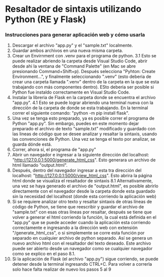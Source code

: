 # Resaltador de sintaxis utilizando Python (RE y Flask)

### Instrucciones para generar aplicación web y cómo usarla

1. Descargar el archivo "app.py" y el "sample.txt" localmente.
2. Guardar ambos archivos en una nueva misma carpeta.
3. Crear un Envirnment con .venv para el programa de python.
    3.1 Esto se puede realizar abriendo la carpeta desde Visual Studio Code, abrir desde ahi la ventana de "Command Palette" (en Mac se abre
    presionando Command+Shift+p). Después selecciona "Pyhton: Create Environment...", y finalmente seleccionando ".venv" (esto deberia de
    crear una carpeta llamada ".venv" dentro de la carpeta en la que se esta trabajando con más componentes dentro). ESto deberia ser 
    posible si Python fue instaldo correctamente en Visual Studio Code.
4. Instalar la libreria de Flask en la carpeta donde se encuentra el archivo "app.py".
    4.1 Esto se puede lograr abriendo una terminal nueva con la dirección de la carpeta de donde se esta trabajando. En la terminal correr 
    el siguiente comando: "python -m pip install flask".
5. Una vez se tenga esto preparado, ya es posible correr el programa de Python "app.py". Sin embargo, puedes en este momento dejar preparado el archivo de texto "sample.txt" modificado y guardado con las lineas de código que se desee analizar y resaltar la sintaxis, usando las convenciones de Python. Una vez se tenga el texto por analizar, se guarda dónde está.
6. Correr, ahora sí, el programa de "app.py"
7. Abrir un navegador e ingresar a la siguiente dirección del localhost: "http://127.0.0.1:5000/generate_html_css". Esto generara un archivo de html llamado "output.html".
8. Después, dentro del navegador ingresar a esta tra dirección del localhost: "http://127.0.0.1:5000/view_html_css". Esto abrira la página html donde se visualiza el resaltador de sintaxis
    8.1 Alternativamente, una vez se haya generado el archivo de "output.html", es posible abrirlo directamente con el navegador desde la 
    carpeta donde esta guardado sin la necesidad del localhost (donde esta corriendo la aplicación web)
9. Si se requiere analizar otro texto y resaltar sintaxis de otras líneas de código de Python, se tiene que reescribir y guardar el archivo de "sample.txt" con esas otras líneas por resaltar, después se tiene que volver a generar el html corriendo la función, la cual está definida en el "app.py" que se puede acceder cuando la aplicación esta corriendo correctamente e ingresando a la dirección web con extensión "/generate_html_css", o si simplemente se corre esta función por separado en cualquier archivo de python separado. Así se genera un nuevo archivo html con el resaltador del texto deseado. Este archivo puede ser abierto desde un navegador como se cualquier navegador como se explico en el paso 8.1.
10. Si la aplicación de Flask (el archivo "app.py") sigue corriendo, se puede detener desde la terminal ingresando CTRL+C. Para volver a correrla solo hace falta realizar de nuevo los pasos 5 al 9
